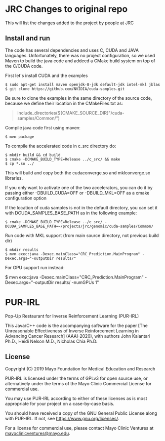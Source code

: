 # JRC Changes to original repo
This will list the changes added to the project by people at JRC

## Install and run

The code has several dependencies and uses C, CUDA and JAVA languages. Unfortunately, there was no project configuration, so we used Maven to build the java code and addeed a CMake build system on top of the C/CUDA code.

First let's install CUDA and the examples

    $ sudo apt-get install maven openjdk-8-jdk default-jdk intel-mkl jblas
    $ git clone https://github.com/NVIDIA/cuda-samples.git

Be sure to clone the examples in the same directory of the source code, because we define their location in the CMakeFiles.txt as:

> include_directories(${CMAKE_SOURCE_DIR}"/cuda-samples/Common/")

Compile java code first using maven:

    $ mvn package

To compile the accelerated code in c_src directory do:

    $ mkdir build && cd build
    $ cmake -DCMAKE_BUILD_TYPE=Release ../c_src/ && make 
    $ cp *.so ../

This will build and copy both the cudaconverge.so and mklconverge.so libraries.

If you only want to activate one of the two accelerators, you can do it by passing
either -DBUILD_CUDA=OFF or -DBUILD_MKL=OFF as a cmake configuration option

If the location of cuda samples is not in the default directory, 
you can set it with DCUDA_SAMPLES_BASE_PATH as in the following example:

    $ cmake -DCMAKE_BUILD_TYPE=Release ../c_src/ -DCUDA_SAMPLES_BASE_PATH=~/projects/jrc/genomic/cuda-samples/Common/

Run code with MKL support (from main source directory, not previous build dir)

    $ mkdir results
    $ mvn exec:java -Dexec.mainClass="CRC_Prediction.MainProgram" -Dexec.args="-outputDir results/"
    
For GPU support run instead:

  $ mvn exec:java -Dexec.mainClass="CRC_Prediction.MainProgram" -Dexec.args="-outputDir results/ -numGPUs 1"

# PUR-IRL
Pop-Up Restaurant for Inverse Reinforcement Learning (PUR-IRL)

This Java/C++ code is the accompanying software for the paper 
[The Unreasonable Effectiveness of Inverse Reinforcement Learning in Advancing Cancer Research] (AAAI-2020), with authors John Kalantari Ph.D., Heidi Nelson M.D., Nicholas Chia Ph.D.


License
-------

Copyright (C) 2019 Mayo Foundation for Medical Education and Research

PUR-IRL is licensed under the terms of GPLv3 for open source use, or alternatively under the terms of the Mayo Clinic Commercial License for commercial use.

You may use PUR-IRL according to either of these licenses as is most appropriate for your project on a case-by-case basis.

You should have received a copy of the GNU General Public License along with PUR-IRL.  If not, see <https://www.gnu.org/licenses/>.

For a license for commercial use, please contact Mayo Clinic Ventures at mayoclinicventures@mayo.edu.
